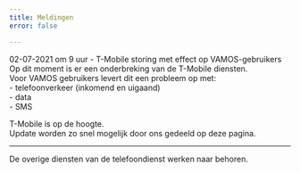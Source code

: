 ```yaml
---
title: Meldingen
error: false

---
```

02-07-2021 om 9 uur - T-Mobile storing met effect op VAMOS-gebruikers  
Op dit moment is er een onderbreking van de T-Mobile diensten.  
Voor VAMOS gebruikers levert dit een probleem op met:  
\- telefoonverkeer (inkomend en uigaand)  
\- data  
\- SMS  
  
T-Mobile is op de hoogte.   
Update worden zo snel mogelijk door ons gedeeld op deze pagina. 

***

  
De overige diensten van de telefoondienst werken naar behoren.